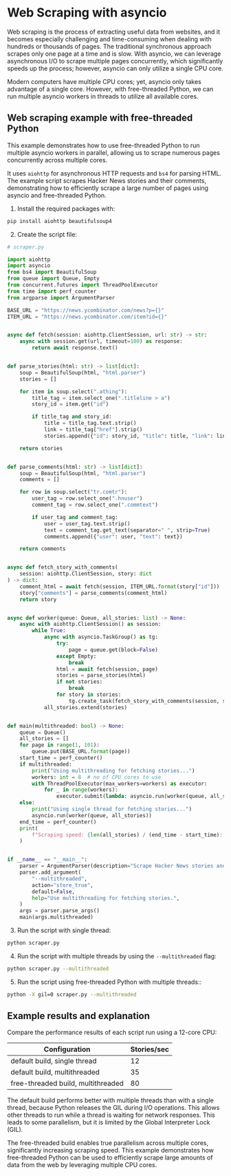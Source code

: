 # Web Scraping with asyncio

Web scraping is the process of extracting useful data from websites, and it becomes especially challenging and time-consuming when dealing with hundreds or thousands of pages. The traditional synchronous approach scrapes only one page at a time and is slow. With asyncio, we can leverage asynchronous I/O to scrape multiple pages concurrently, which significantly speeds up the process; however, asyncio can only utilize a single CPU core.

Modern computers have multiple CPU cores; yet, asyncio only takes advantage of a single core. However, with free-threaded Python, we can run multiple asyncio workers in threads to utilize all available cores.

## Web scraping example with free-threaded Python

This example demonstrates how to use free-threaded Python to run multiple asyncio workers in parallel, allowing us to scrape numerous pages concurrently across multiple cores.

It uses `aiohttp` for asynchronous HTTP requests and `bs4` for parsing HTML. The example script scrapes Hacker News stories and their comments, demonstrating how to efficiently scrape a large number of pages using asyncio and free-threaded Python.

1. Install the required packages with:

```bash
pip install aiohttp beautifulsoup4
```

2. Create the script file:

```python
# scraper.py

import aiohttp
import asyncio
from bs4 import BeautifulSoup
from queue import Queue, Empty
from concurrent.futures import ThreadPoolExecutor
from time import perf_counter
from argparse import ArgumentParser

BASE_URL = "https://news.ycombinator.com/news?p={}"
ITEM_URL = "https://news.ycombinator.com/item?id={}"


async def fetch(session: aiohttp.ClientSession, url: str) -> str:
    async with session.get(url, timeout=100) as response:
        return await response.text()


def parse_stories(html: str) -> list[dict]:
    soup = BeautifulSoup(html, "html.parser")
    stories = []

    for item in soup.select(".athing"):
        title_tag = item.select_one(".titleline > a")
        story_id = item.get("id")

        if title_tag and story_id:
            title = title_tag.text.strip()
            link = title_tag["href"].strip()
            stories.append({"id": story_id, "title": title, "link": link})

    return stories


def parse_comments(html: str) -> list[dict]:
    soup = BeautifulSoup(html, "html.parser")
    comments = []

    for row in soup.select("tr.comtr"):
        user_tag = row.select_one(".hnuser")
        comment_tag = row.select_one(".commtext")

        if user_tag and comment_tag:
            user = user_tag.text.strip()
            text = comment_tag.get_text(separator=" ", strip=True)
            comments.append({"user": user, "text": text})

    return comments


async def fetch_story_with_comments(
    session: aiohttp.ClientSession, story: dict
) -> dict:
    comment_html = await fetch(session, ITEM_URL.format(story["id"]))
    story["comments"] = parse_comments(comment_html)
    return story


async def worker(queue: Queue, all_stories: list) -> None:
    async with aiohttp.ClientSession() as session:
        while True:
            async with asyncio.TaskGroup() as tg:
                try:
                    page = queue.get(block=False)
                except Empty:
                    break
                html = await fetch(session, page)
                stories = parse_stories(html)
                if not stories:
                    break
                for story in stories:
                    tg.create_task(fetch_story_with_comments(session, story))
            all_stories.extend(stories)


def main(multithreaded: bool) -> None:
    queue = Queue()
    all_stories = []
    for page in range(1, 101):
        queue.put(BASE_URL.format(page))
    start_time = perf_counter()
    if multithreaded:
        print("Using multithreading for fetching stories...")
        workers: int = 8  # no of CPU cores to use
        with ThreadPoolExecutor(max_workers=workers) as executor:
            for _ in range(workers):
                executor.submit(lambda: asyncio.run(worker(queue, all_stories)))
    else:
        print("Using single thread for fetching stories...")
        asyncio.run(worker(queue, all_stories))
    end_time = perf_counter()
    print(
        f"Scraping speed: {len(all_stories) / (end_time - start_time):.0f} stories/sec"
    )


if __name__ == "__main__":
    parser = ArgumentParser(description="Scrape Hacker News stories and comments.")
    parser.add_argument(
        "--multithreaded",
        action="store_true",
        default=False,
        help="Use multithreading for fetching stories.",
    )
    args = parser.parse_args()
    main(args.multithreaded)
```

3. Run the script with single thread:

```bash
python scraper.py
```

4. Run the script with multiple threads by using the `--multithreaded` flag:

```bash
python scraper.py --multithreaded
```

5. Run the script using free-threaded Python with multiple threads::

```bash
python -X gil=0 scraper.py --multithreaded
```

## Example results and explanation

Compare the performance results of each script run
using a 12-core CPU:

| Configuration                      | Stories/sec |
| ---------------------------------- | ----------- |
| default build, single thread       | 12          |
| default build, multithreaded       | 35          |
| free-threaded build, multithreaded | 80          |

The default build performs better with multiple threads than with a single thread, because Python
releases the GIL during I/O operations. This allows other threads to run while a thread is waiting for network responses. This leads to some parallelism, but it is limited by the Global Interpreter Lock (GIL).

The free-threaded build enables true parallelism across multiple cores, significantly increasing scraping speed. This example demonstrates how free-threaded Python can be used to efficiently scrape large amounts of data from the web by leveraging multiple CPU cores.
